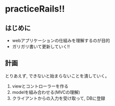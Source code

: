 # practiceRails!!

## はじめに
- webアプリケーションの仕組みを理解するのが目的
- ガリガリ書いて更新していく!!

## 計画
とりあえず, できないと始まらないことを潰していく。
1. viewとコントローラーを作る
2. modelを組み合わせる(MVCの理解)
3. クライアントからの入力を受け取って, DBに登録
